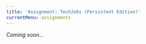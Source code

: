 ```yaml
---
title: 'Assignment: TechJobs (Persistent Edition)'
currentMenu: assignments
---
```


*Coming soon...*
